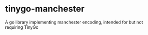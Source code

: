 # tinygo-manchester
A go library implementing manchester encoding, intended for but not requiring TinyGo
